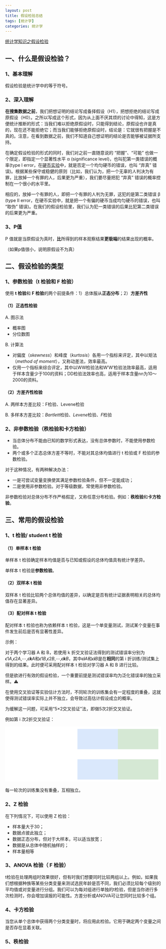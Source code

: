 ```yaml
---
layout: post
title: 假设检验总结
tags: [统计学]
categories: 统计学
---
```



[统计学知识之假设检验](http://shichaoxin.com/2019/01/30/机器学习基础-第四课-统计学知识之假设检验/)

## 一、什么是假设检验？

### 1、基本理解

假设检验是统计学中的等于符号。

### 2、深入理解

**在搜集数据之前**，我们把想证明的结论写成备择假设（H1），把想拒绝的结论写成原假设（H0）。之所以写成这个形式，因为从上面不厌其烦的讨论中得知，这是方便统计推断的形式：当我们难以拒绝原假设时，只能得到结论，原假设也许是真的，现在还不能拒绝它；而当我们能够拒绝原假设时，结论是：它就很有把握是不真的。注意，在看到数据之前，我们不知道自己想证明的结论是否能够被证据所支持。

在确定假设检验的形式的同时，我们对之前一直随意说的 “把握”、“可能” 也做一个限定，即指定一个显著性水平 α (significance level)，也叫犯第一类错误的概率(type I error，在[硬币实验](https://cosx.org/2008/12/decision-and-risk/)中，就是否定一个均匀硬币的错误，也叫 “弃真” 错误)。根据某些保守或稳健的原则（比如，我们认为，把一个无辜的人判决为有罪，比放掉一个有罪的人，后果更为严重），我们要尽量把犯 “弃真” 错误的概率控制在一个很小的水平里。

相应的，放掉一个有罪的人，即把一个有罪的人判为无罪，这犯的是第二类错误 β (type II error，在硬币实验中，就是把一个有偏的硬币当成均匀硬币的错误，也叫 “取伪” 错误)。在我们的假设检验里，我们认为犯一类错误的后果比犯第二类错误的后果更为严重。

### 3、P值

P 值就是当原假设为真时，**比**所得到的样本观察结果**更极端**的结果出现的概率。

（如果p值很小，说明原假设不为真）

## 二、假设检验的类型

### 1、参数检验（**t 检验**和 **F 检验**）

使用 **t 检验**和 **F 检验**的两个前提条件：1）总体服从**正态分布**；2）**方差齐性**

#### （1）正态性检验

A. 图示法

- 概率图
- 分位数图

B. 计算法

- 对偏度（*skewness*）和峰度（*kurtosis*）各用一个指标来评定，其中以矩法（*method of moment*），又称动差法，效率最高。
- 仅用一个指标来综合评定，其中以WW检验法和W′W′检验法效率最高，适用于样本含量少于100的资料；DD检验法效率也高，适用于样本含量nn为10～2000的资料。

#### （2）方差齐性检验

A. 两样本方差比较：F检验、Levene检验

B. 多样本方差比较：*Bartlett*检验、*Levene*检验、*F*检验

### 2、非参数检验（**秩检验**和**卡方检验）**

- 当总体分布不能由已知的数学形式表达，没有总体参数时，不能使用参数检验。
- 两个或多个正态总体方差不等时，不能对其总体均值进行 t 检验或 F 检验的参数检验。

对于这种情况，有两种解决办法：

- 一是可尝试变量变换使其满足参数检验条件，但不一定能成功；
- 二是使用非参数检验。对于等级数据，常使用非参数检验。

非参数检验对总体分布不作严格假定，又称任意分布检验。例如：**秩检验**和**卡方检验**。

## 三、常用的假设检验

### 1、t 检验/ student t 检验

#### （1）单样本 t 检验

单样本 t 检验确定样本均值是否与已知或假设的总体均值具有统计学差异。

单样本 t 检验是**参数检验**。

#### （2）双样本 t 检验

双样本 t 检验比较两个总体均值的差异，以确定是否有统计证据表明相关的总体均值存在显著差异。

#### （3）配对样本 t 检验

配对样本 t 检验也称为依赖样本 t 检验，这是一个单变量测试，测试某个变量在事件发生前后是否有显著性差异。

示例：

对于两个学习器 A 和 B，若使用 k 折交叉验证法得到的测试错误率分别为*ϵ*1*A*,*ϵ*2*A*,⋯,*ϵ**k**A*和*ϵ*1*B*,*ϵ*2*B*,⋯,*ϵ**k**B*，其中*ϵ**i**A*和*ϵ**i**B*是在**相同**的第 i 折训练/测试集上得到的结果。此时便可采用配对样本 t 检验对学习器 A 和 B 进行比较。

但是欲进行有效的假设检验，一个重要前提是测试错误率均为泛化错误率的独立采样。⚠️

在使用交叉验证等实验估计方法时，不同轮次的训练集会有一定程度的重叠，这就使得测试错误率实际上并不独立，会导致过高估计假设成立的概率。

为缓解这一问题，可采用“5×2交叉验证”法，即做5次2折交叉验证。

例如第 i 次2折交叉验证：

![drawio](/images/drawio.svg)

每一轮次的训练集没有重叠，互相独立。

### 2、Z 检验

在下列情况下，可以使用 Z 检验：

- 样本量大于30；
- 数据点彼此独立；
- 数据正态分布，但对于大样本，可以适当放宽；
- 数据是从总体中随机抽样的；
- 样本量相等

### 3、ANOVA 检验（ F 检验）

t检验在处理两组时效果很好，但有时我们想要同时比较两组以上。例如，如果我们想根据种族等某些分类变量来测试选民年龄是否不同，我们必须比较每个级别的平均值或对变量进行分组。我们可以为每对组进行单独的t检验，但是当你进行多次检测时，你会增加误报的可能性。方差分析或ANOVA可让您同时比较多个组。

### 4、卡方检验

当您从单个总体中获得两个分类变量时，将应用此检验。它用于确定两个变量之间是否存在显着关联。

### 5、秩检验